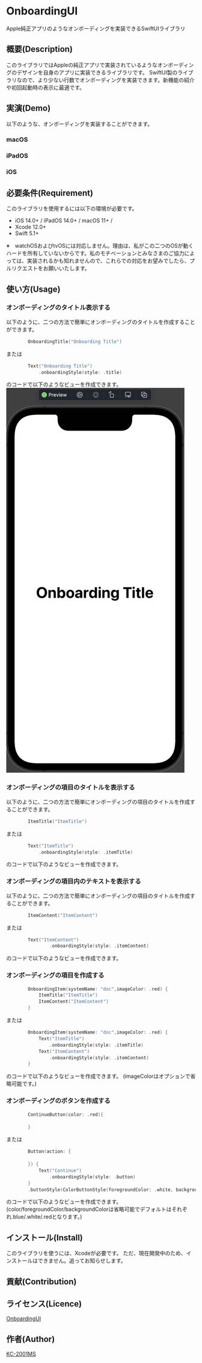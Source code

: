 # OnboardingUI
Apple純正アプリのようなオンボーディングを実装できるSwiftUIライブラリ

## 概要(Description)
このライブラリではAppleの純正アプリで実装されているようなオンボーディングのデザインを自身のアプリに実装できるライブラリです。
SwiftUI製のライブラリなので、より少ない行数でオンボーディングを実装できます。新機能の紹介や初回起動時の表示に最適です。

## 実演(Demo)
以下のような、オンボーディングを実装することができます。
### macOS

### iPadOS

### iOS


## 必要条件(Requirement)
このライブラリを使用するには以下の環境が必要です。
- iOS 14.0+ / iPadOS 14.0+ / macOS 11+ /
- Xcode 12.0+
- Swift 5.1+

※　watchOSおよびtvOSには対応しません。理由は、私がこの二つのOSが動くハードを所有していないからです。私のモチベーションとみなさまのご協力によっては、実装されるかも知れませんので、これらでの対応をお望みでしたら、プルリクエストをお願いいたします。
## 使い方(Usage)
### オンボーディングのタイトル表示する
以下のように、二つの方法で簡単にオンボーディングのタイトルを作成することができます。
```swift
        OnboardingTitle("Onboarding Title")
```
または
```swift
        Text("Onboarding Title")
            .onboardingStyle(style: .title)
```

のコードで以下のようなビューを作成できます。
![iOS版](images/iOS_OnboardingTitle.png "iOS_Onboarding Title")
### オンボーディングの項目のタイトルを表示する
以下のように、二つの方法で簡単にオンボーディングの項目のタイトルを作成することができます。
```swift
        ItemTitle("ItemTitle")
```
または
```swift
        Text("ItemTitle")
            .onboardingStyle(style: .itemTitle)
```
のコードで以下のようなビューを作成できます。
### オンボーディングの項目内のテキストを表示する
以下のように、二つの方法で簡単にオンボーディングの項目のタイトルを作成することができます。
```swift
        ItemContent("ItemContent")
```
または
```swift
        Text("ItemContent")
                .onboardingStyle(style: .itemContent)
```
のコードで以下のようなビューを作成できます。
### オンボーディングの項目を作成する
```swift
        OnboardingItem(systemName: "doc",imageColor: .red) {
            ItemTitle("ItemTitle")
            ItemContent("ItemContent")
        }
```
または
```swift
        OnboardingItem(systemName: "doc",imageColor: .red) {
            Text("ItemTitle")
                .onboardingStyle(style: .itemTitle)
            Text("ItemContent")
                .onboardingStyle(style: .itemContent)
        }
```
のコードで以下のようなビューを作成できます。
(imageColorはオプションで省略可能です。)

### オンボーディングのボタンを作成する
```swift
        ContinueButton(color: .red){
            
        }
```
または
```swift
        Button(action: {
            
        }) {
            Text("Continue")
                .onboardingStyle(style: .button)
        }
        .buttonStyle(ColorButtonStyle(foregroundColor: .white, backgroundColor: .red))
```
のコードで以下のようなビューを作成できます。
(color/foregroundColor/backgroundColorは省略可能でデフォルトはそれぞれ.blue/.white/.redとなります。)
## インストール(Install)
このライブラリを使うには、Xcodeが必要です。
ただ、現在開発中のため、インストールはできません。追ってお知らせします。
## 貢献(Contribution)

## ライセンス(Licence)
[OnboardingUI](https://github.com/KC-2001MS/OnboardingUI/blob/main/LICENSE)
## 作者(Author)
[KC-2001MS](https://github.com/KC-2001MS)
